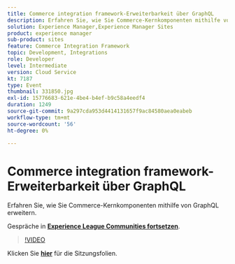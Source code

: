 ```yaml
---
title: Commerce integration framework-Erweiterbarkeit über GraphQL
description: Erfahren Sie, wie Sie Commerce-Kernkomponenten mithilfe von GraphQL erweitern. Diese Sitzung wurde im Rahmen des Adobe Developers Live-Inhaltsereignisses durchgeführt.
solution: Experience Manager,Experience Manager Sites
product: experience manager
sub-product: sites
feature: Commerce Integration Framework
topic: Development, Integrations
role: Developer
level: Intermediate
version: Cloud Service
kt: 7187
type: Event
thumbnail: 331850.jpg
exl-id: 15776683-621e-4be4-b4ef-b9c58a4eedf4
duration: 1249
source-git-commit: 9a297cda953d4414131657f9ac84580aea0eabeb
workflow-type: tm+mt
source-wordcount: '56'
ht-degree: 0%

---
```


# Commerce integration framework-Erweiterbarkeit über GraphQL

Erfahren Sie, wie Sie Commerce-Kernkomponenten mithilfe von GraphQL erweitern.

Gespräche in **[Experience League Communities fortsetzen](https://adobe.ly/36Yd3v6)**.

>[!VIDEO](https://video.tv.adobe.com/v/331850/?quality=12&learn=on&hidetitle=true)

Klicken Sie **[hier](/help/adobe-developers-live/assets/cif-extensibility-graphql.pdf)** für die Sitzungsfolien.
